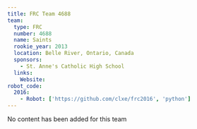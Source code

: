 ```yaml
---
title: FRC Team 4688
team:
  type: FRC
  number: 4688
  name: Saints
  rookie_year: 2013
  location: Belle River, Ontario, Canada
  sponsors:
    - St. Anne's Catholic High School
  links:
    Website: 
robot_code:
  2016:
    - Robot: ['https://github.com/clxe/frc2016', 'python']
---
```

No content has been added for this team